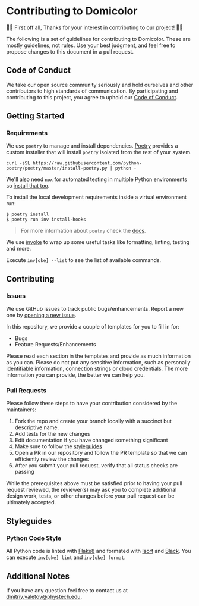 # Contributing to Domicolor

👏🎉 First off all, Thanks for your interest in contributing to our project! 🎉👏

The following is a set of guidelines for contributing to Domicolor. These are
mostly guidelines, not rules. Use your best judgment, and feel free to propose changes to this document in a pull request.

## Code of Conduct

We take our open source community seriously and hold ourselves and other contributors to high standards of communication. By participating and contributing to this project, you agree to uphold our [Code of Conduct](CODE_OF_CONDUCT.md).

## Getting Started

### Requirements

We use `poetry` to manage and install dependencies. [Poetry](https://python-poetry.org/) provides a custom installer that will install `poetry` isolated from the rest of your system.

```
curl -sSL https://raw.githubusercontent.com/python-poetry/poetry/master/install-poetry.py | python -
```

We'll also need `nox` for automated testing in multiple Python environments so [install that too](https://nox.thea.codes/en/stable/).

To install the local development requirements inside a virtual environment run:

```
$ poetry install
$ poetry run inv install-hooks
```

> For more information about `poetry` check the [docs](https://python-poetry.org/docs/).

We use [invoke](http://www.pyinvoke.org/) to wrap up some useful tasks like formatting, linting, testing and more.

Execute `inv[oke] --list` to see the list of available commands.

## Contributing

### Issues

We use GitHub issues to track public bugs/enhancements. Report a new one by [opening a new issue](https://github.com/DmitriyValetov/domicolor/issues).

In this repository, we provide a couple of templates for you to fill in for:

* Bugs
* Feature Requests/Enhancements

Please read each section in the templates and provide as much information as you can. Please do not put any sensitive information,
such as personally identifiable information, connection strings or cloud credentials. The more information you can provide, the better we can help you.

### Pull Requests

Please follow these steps to have your contribution considered by the maintainers:

1. Fork the repo and create your branch locally with a succinct but descriptive name.
2. Add tests for the new changes
3. Edit documentation if you have changed something significant
4. Make sure to follow the [styleguides](#styleguides)
5. Open a PR in our repository and follow the PR template so that we can efficiently review the changes
6. After you submit your pull request, verify that all status checks are passing

While the prerequisites above must be satisfied prior to having your pull request reviewed, the reviewer(s) may ask you to complete additional design
work, tests, or other changes before your pull request can be ultimately accepted.

## Styleguides

### Python Code Style

All Python code is linted with [Flake8](https://github.com/PyCQA/flake8) and formated with
[Isort](https://github.com/PyCQA/isort) and [Black](https://github.com/psf/black). You can
execute `inv[oke] lint` and `inv[oke] format`.

## Additional Notes

If you have any question feel free to contact us at dmitriy.valetov@phystech.edu.
